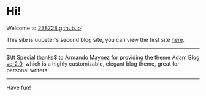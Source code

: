 # Hi!

Welcome to [238728.github.io](238728.github.io)!

This site is uupeter's second blog site, you can view the first site [here](https://peteruu-bbmq.blog.luogu.org/).

--------------
$\tt Special thanks$ to [Armando Maynez](https://github.com/amaynez) for providing the theme [Adam Blog ver2.0](http://jekyllthemes.org/themes/adam-blog-2/), which is a highly customizable, elegant blog theme, great for personal writers!

--------------

Have fun!
